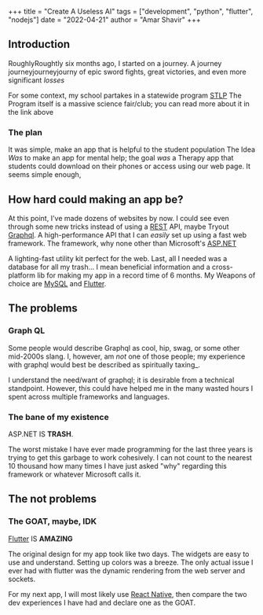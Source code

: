 +++
title = "Create A Useless AI"
tags = ["development", "python", "flutter", "nodejs"]
date = "2022-04-21"
author = "Amar Shavir"
+++
## Introduction

RoughlyRoughtly six months ago, I started on a journey. A journey journeyjourneyjourny of epic sword fights, great victories, and even more significant _losses_

For some context, my school partakes in a statewide program [STLP]("https://stlp.education.ky.gov/")
The Program itself is a massive science fair/club; you can read more about it in the link above


### The plan
It was simple, make an app that is helpful to the student population
The Idea _Was_ to make an app for mental help; the goal _was_ a Therapy app that students could download on their phones or access using our web page.
It seems simple enough, 

## How hard could making an app be?
At this point, I've made dozens of websites by now. I could see even through some new tricks instead of using a [REST]("https://restfulapi.net/") API, maybe Tryout [Graphql]("https://graphql.org/"). A high-performance API that I can _easily_ set up using a fast web framework.  The framework, why none other than Microsoft's [ASP.NET]("https://dotnet.microsoft.com/en-us/learn/aspnet/what-is-aspnet-core") 

A lighting-fast utility kit perfect for the web. Last, all I needed was a database for all my trash... I mean beneficial information and a cross-platform lib for making my app in a record time of 6 months. My Weapons of choice are [MySQL]("https://www.mysql.com/") and [Flutter]("https://flutter.dev/").

## The problems

### Graph QL
Some people would describe Graphql as cool, hip, swag, or some other mid-2000s slang. I, however, am _not_ one of those people; my experience with graphql would best be described as spiritually taxing_. 

I understand the need/want of graphql; it is desirable from a technical standpoint. However, this could have helped me in the many wasted hours I spent across multiple frameworks and languages.

### The bane of my existence
ASP.NET IS __TRASH__.

The worst mistake I have ever made programming for the last three years is trying to get this garbage to work cohesively. I can not count to the nearest 10 thousand how many times I have just asked "why" regarding this framework or whatever Microsoft calls it.

## The not problems

### The GOAT, maybe, IDK
[Flutter]("https://flutter.dev/") IS __AMAZING__

The original design for my app took like two days. The widgets are easy to use and understand. Setting up colors was a breeze. The only actual issue I ever had with flutter was the dynamic rendering from the web server and sockets.

For my next app, I will most likely use [React Native]("https://reactnative.dev/"), then compare the two dev experiences I have had and declare one as the GOAT.











